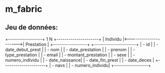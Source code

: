 # m_fabric
## Jeu de données:

+-----------------+       1        N       +---------------------+
|    Individu     |<--------------------->|      Prestation      |
+-----------------+                       +---------------------+
| - id            |                       | - date_debut_prest   |
| - nom           |                       | - date_prestation    |
| - prenom        |                       | - type_prestation    |
| - email         |                       | - montant_prestation |
| - sexe          |                       | - numero_individu    |
| - date_naissance|                       | - date_fin_prest     |
| - date_deces    |                       +---------------------+
| - navs          |
| - numero_individu|
+-----------------+

